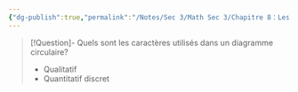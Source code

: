 ```yaml
---
{"dg-publish":true,"permalink":"/Notes/Sec 3/Math Sec 3/Chapitre 8：Les statistiques/8.4：Les représentations graphiques/C) Le diagramme circulaire/"}
---
```



>[!Question]- Quels sont les caractères utilisés dans un diagramme circulaire?
>- Qualitatif
>- Quantitatif discret
